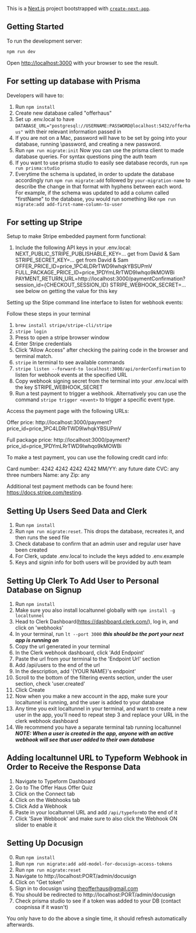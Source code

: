 This is a [Next.js](https://nextjs.org/) project bootstrapped with [`create-next-app`](https://github.com/vercel/next.js/tree/canary/packages/create-next-app).

## Getting Started

To run the development server:

```bash
npm run dev
```

Open [http://localhost:3000](http://localhost:3000) with your browser to see the result.

## For setting up database with Prisma

Developers will have to:

1. Run `npm install`
2. Create new database called "offerhaus"
3. Set up .env.local to have `DATABASE_URL="postgresql://USERNAME:PASSWORD@localhost:5432/offerhaus"` with their relevant information passed in
4. If you are not on a Mac, password will have to be set by going into your database, running \password, and creating a new password.
5. Run `npm run migrate:init`
   Now you can use the prisma client to made database queries. For syntax questions ping the auth team
6. If you want to use prisma studio to easily see database records, run `npm run prisma:studio`
7. Everytime the schema is updated, in order to update the database accordingly run `npm run migrate:add` followed by `your-migration-name` to describe the change in that format with hyphens between each word. For example, if the schema was updated to add a column called "firstName" to the database, you would run something like `npm run migrate:add add-first-name-column-to-user`

## For setting up Stripe

Setup to make Stripe embedded payment form functional:

1. Include the following API keys in your .env.local: NEXT_PUBLIC_STRIPE_PUBLISHABLE_KEY=... get from David & Sam
   STRIPE_SECRET_KEY=... get from David & Sam
   OFFER_PRICE_ID=price_1PC4LDRrTWD9lwhqkYBSUPmV
   FULL_PACKAGE_PRICE_ID=price_1PDYmLRrTWD9lwhqo9kMOWBi
   PAYMENT_RETURN_URL=http://localhost:3000/paymentConfirmation?session_id={CHECKOUT_SESSION_ID}
   STRIPE_WEBHOOK_SECRET=... see below on getting the value for this key

Setting up the Stipe command line interface to listen for webhook events:

Follow these steps in your terminal

1. `brew install stripe/stripe-cli/stripe`
2. `stripe login`
3. Press <Enter> to open a stripe browser window
4. Enter Stripe credentials
5. Click “Allow Access” after checking the pairing code in the browser and terminal match.
6. `stripe` in terminal to see available commands
7. `stripe listen --forward-to localhost:3000/api/orderConfirmation` to listen for webhook events at the specified URL
8. Copy webhook signing secret from the terminal into your .env.local with the key STRIPE_WEBHOOK_SECRET
9. Run a test payment to trigger a webhook. Alternatively you can use the command `stripe trigger <event>` to trigger a specific event type.

Access the payment page with the following URLs:

Offer price: http://localhost:3000/payment?price_id=price_1PC4LDRrTWD9lwhqkYBSUPmV

Full package price: http://localhost:3000/payment?price_id=price_1PDYmLRrTWD9lwhqo9kMOWBi

To make a test payment, you can use the following credit card info:

Card number: 4242 4242 4242 4242
MM/YY: any future date
CVC: any three numbers
Name: any
Zip: any

Additional test payment methods can be found here: https://docs.stripe.com/testing.

## Setting Up Users Seed Data and Clerk

1. Run `npm install`
2. Run `npm run migrate:reset`. This drops the database, recreates it, and then runs the seed file
3. Check database to confirm that an admin user and regular user have been created
4. For Clerk, update .env.local to include the keys added to .env.example
5. Keys and signin info for both users will be provided by auth team

## Setting Up Clerk To Add User to Personal Database on Signup
1. Run `npm install`
2. Make sure you also install localtunnel globally with `npm install -g localtunnel`
3. Head to Clerk Dashboard(https://dashboard.clerk.com/), log in, and click on 'webhooks'
4. In your terminal, run `lt --port 3000` ***this should be the port your next app is running on***
5. Copy the url generated in your terminal
6. In the Clerk webhook dashboard, click 'Add Endpoint'
7. Paste the url from your terminal to the 'Endpoint Url' section
8. Add /api/users to the end of the url
9. In the description, add '{YOUR NAME}'s endpoint'
10. Scroll to the bottom of the filtering events section, under the user section, check 'user.created'
11. Click Create
12. Now when you make a new account in the app, make sure your localtunnel is running, and the user is added to your database
13. Any time you exit localtunnel in your terminal, and want to create a new user in the app, you'll need to repeat step 3 and replace your URL in the clerk webhook dashboard
14. We recommend you have a separate terminal tab running localtunnel
***NOTE: When a user is created in the app, anyone with an active webhook will see that user added to their own database***

## Adding localtunnel URL to Typeform Webhook in Order to Receive the Response Data
1. Navigate to Typeform Dashboard
2. Go to The Offer Haus Offer Quiz
3. Click on the Connect tab
4. Click on the Webhooks tab
5. Click Add a Webhook
6. Paste in your localtunnel URL and add `/api/typeform`to the end of it
7. Click 'Save Webbook' and make sure to also click the Webhook ON slider to enable it

## Setting Up Docusign
0. Run `npm install`
1. Run `npm run migrate:add add-model-for-docusign-access-tokens`
2. Run `npm run migrate:reset`
3. Navigate to http://localhost:PORT/admin/docusign
4. Click on "Get token"
5. Sign in to docusign using theofferhaus@gmail.com
6. You should be redirected to http://localhost:PORT/admin/docusign
7. Check prisma studio to see if a token was added to your DB (contact coopnissa if it wasn't)

You only have to do the above a single time, it should refresh automatically afterwards.
